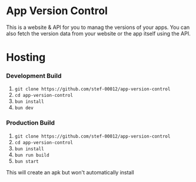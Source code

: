 # App Version Control

This is a website & API for you to manag the versions of your apps.
You can also fetch the version data from your website or the app itself using the API.

# Hosting

### Development Build

1. `git clone https://github.com/stef-00012/app-version-control`
2. `cd app-version-control`
3. `bun install`
4. `bun dev`

### Production Build

1. `git clone https://github.com/stef-00012/app-version-control`
2. `cd app-version-control`
3. `bun install`
4. `bun run build`
5. `bun start`

This will create an apk but won't automatically install